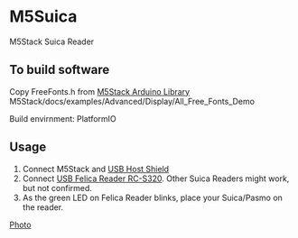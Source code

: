 # M5Suica
M5Stack Suica Reader

## To build software

Copy FreeFonts.h from [M5Stack Arduino Library](https://github.com/m5stack/M5Stack) M5Stack/docs/examples/Advanced/Display/All_Free_Fonts_Demo

Build envirnment: PlatformIO

## Usage

1. Connect M5Stack and [USB Host Shield](https://thousandiy.wordpress.com/2018/06/16/usb-host-for-m5stack/)
1. Connect [USB Felica Reader RC-S320](https://www.sony.co.jp/Products/felica/consumer/products/list.html). Other Suica Readers might work, but not confirmed.
1. As the green LED on Felica Reader blinks, place your Suica/Pasmo on the reader. 

[Photo](https://raw.githubusercontent.com/mokjpn/mokjpn.github.io/master/images/IMG_0340.jpeg)

